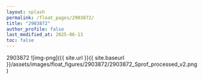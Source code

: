 ```yaml
---
layout: splash
permalink: /float_pages/2903872/
title: "2903872"
author_profile: false
last_modified_at: 2025-06-13
toc: false
---
```

 
2903872
![img-png]({{ site.url }}{{ site.baseurl }}/assets/images/float_figures/2903872/2903872_Sprof_processed_v2.png)